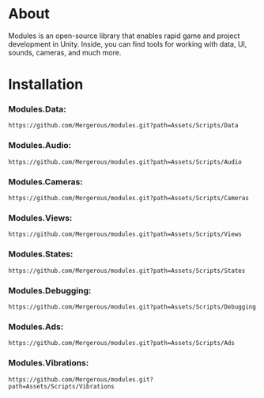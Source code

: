 # About
Modules is an open-source library that enables rapid game and project development in Unity. Inside, you can find tools for working with data, UI, sounds, cameras, and much more.
# Installation
### Modules.Data:
```
https://github.com/Mergerous/modules.git?path=Assets/Scripts/Data
```
### Modules.Audio:
```
https://github.com/Mergerous/modules.git?path=Assets/Scripts/Audio
```
### Modules.Cameras:
```
https://github.com/Mergerous/modules.git?path=Assets/Scripts/Cameras
```
### Modules.Views:
```
https://github.com/Mergerous/modules.git?path=Assets/Scripts/Views
```
### Modules.States:
```
https://github.com/Mergerous/modules.git?path=Assets/Scripts/States
```
### Modules.Debugging:
```
https://github.com/Mergerous/modules.git?path=Assets/Scripts/Debugging
```
### Modules.Ads:
```
https://github.com/Mergerous/modules.git?path=Assets/Scripts/Ads
```
### Modules.Vibrations:
```
https://github.com/Mergerous/modules.git?path=Assets/Scripts/Vibrations
```
